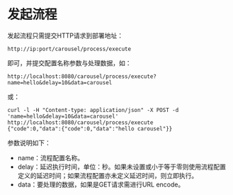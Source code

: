 # 发起流程
发起流程只需提交HTTP请求到部署地址：
```
http://ip:port/carousel/process/execute
```
即可，并提交配置名称参数与处理数据，如：
```
http://localhost:8080/carousel/process/execute?name=hello&delay=10&data=carousel
```
或：
```
curl -l -H "Content-type: application/json" -X POST -d 'name=hello&delay=10&data=carousel' http://localhost:8080/carousel/process/execute
{"code":0,"data":{"code":0,"data":"hello carousel"}}
```
参数说明如下：
- name：流程配置名称。
- delay：延迟执行时间，单位：秒。如果未设置或小于等于零则使用流程配置定义的延迟时间；如果流程配置亦未定义延迟时间，则立即执行。
- data：要处理的数据，如果是GET请求需进行URL encode。
